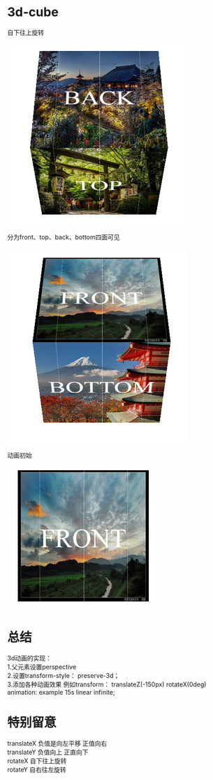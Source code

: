 # 3d-cube


自下往上旋转<br>


![preview](images/cube1.png)


分为front、top、back、bottom四面可见<br>


![preview](images/cube2.png)

动画初始<br>


![preview](images/cube3.png)

# 总结
3d动画的实现：<br>
1.父元素设置perspective<br>
2.设置transform-style： preserve-3d；<br>
3.添加各种动画效果 例如transform： translateZ(-150px) rotateX(0deg)<br>
animation: example 15s linear infinite;<br>

# 特别留意
translateX 负值是向左平移 正值向右<br>
translateY 负值向上 正直向下<br>
rotateX 自下往上旋转<br>
rotateY 自右往左旋转<br>
